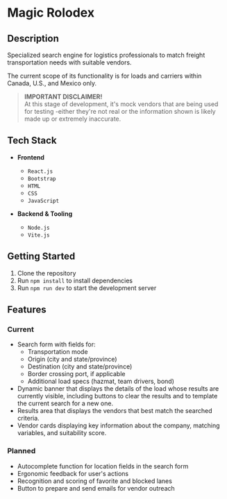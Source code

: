 # Magic Rolodex

## Description

Specialized search engine for logistics professionals to match freight transportation needs with suitable vendors.

The current scope of its functionality is for loads and carriers within Canada, U.S., and Mexico only.

> **IMPORTANT DISCLAIMER!**  
> At this stage of development, it's mock vendors that are being used for testing -either they're not real or the information shown is likely made up or extremely inaccurate.

## Tech Stack

-   **Frontend**

    -   `React.js`
    -   `Bootstrap`
    -   `HTML`
    -   `CSS`
    -   `JavaScript`

-   **Backend & Tooling**
    -   `Node.js`
    -   `Vite.js`

## Getting Started

1. Clone the repository
2. Run `npm install` to install dependencies
3. Run `npm run dev` to start the development server

## Features

### Current

-   Search form with fields for:
    -   Transportation mode
    -   Origin (city and state/province)
    -   Destination (city and state/province)
    -   Border crossing port, if applicable
    -   Additional load specs (hazmat, team drivers, bond)
-   Dynamic banner that displays the details of the load whose results are currently visible, including buttons to clear the results and to template the current search for a new one.
-   Results area that displays the vendors that best match the searched criteria.
-   Vendor cards displaying key information about the company, matching variables, and suitability score.

### Planned

-   Autocomplete function for location fields in the search form
-   Ergonomic feedback for user's actions
-   Recognition and scoring of favorite and blocked lanes
-   Button to prepare and send emails for vendor outreach

